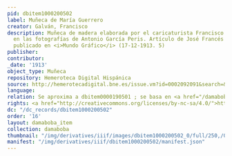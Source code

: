```yaml
---
pid: dbitem1000200502
label: Muñeca de María Guerrero
creator: Galván, Francisco
description: Muñeca de madera elaborada por el caricaturista Francisco Galván basada
  en las fotografías de Antonio García Peris. Artículo de José Francés sobre la figura
  publicado en <i>Mundo Gráfico</i> (17-12-1913. 5)
publisher:
contributor:
_date: '1913'
object_type: Muñeca
repository: Hemeroteca Digital Hispánica
source: http://hemerotecadigital.bne.es/issue.vm?id=0002092091&search=&lang=es
language:
relation: Se aproxima a dbitem0000190501 ; se basa en <a href="/damaboba/damaboba/dbitem0000190301/">dbitem0000190301</a>
rights: <a href="http://creativecommons.org/licenses/by-nc-sa/4.0/">http://creativecommons.org/licenses/by-nc-sa/4.0/</a>
dc: "/dc_records/dbitem1000200502"
order: '16'
layout: damaboba_item
collection: damaboba
thumbnail: "/img/derivatives/iiif/images/dbitem1000200502_0/full/250,/0/default.jpg"
manifest: "/img/derivatives/iiif/dbitem1000200502/manifest.json"
---
```

